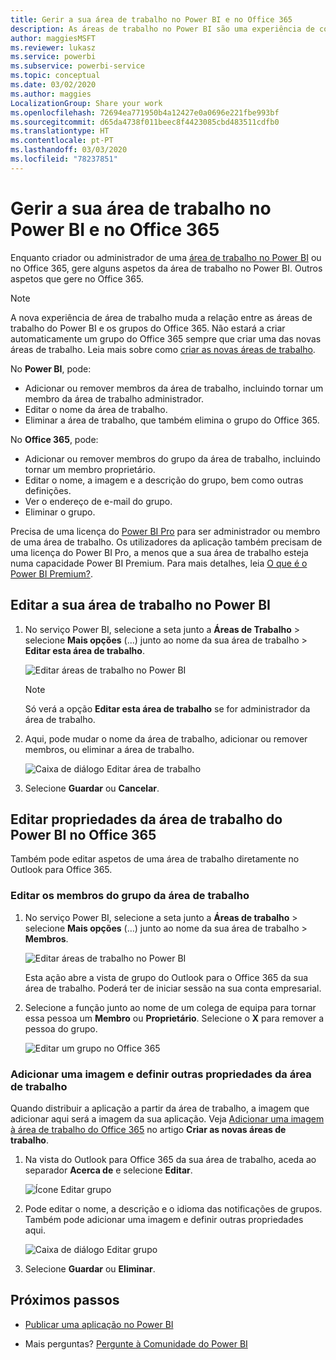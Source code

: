 ```yaml
---
title: Gerir a sua área de trabalho no Power BI e no Office 365
description: As áreas de trabalho no Power BI são uma experiência de colaboração baseada nos grupos do Office 365. Faça a gestão das suas áreas de trabalho no Power BI e também no Office 365.
author: maggiesMSFT
ms.reviewer: lukasz
ms.service: powerbi
ms.subservice: powerbi-service
ms.topic: conceptual
ms.date: 03/02/2020
ms.author: maggies
LocalizationGroup: Share your work
ms.openlocfilehash: 72694ea771950b4a12427e0a0696e221fbe993bf
ms.sourcegitcommit: d65da4738f011beec8f4423085cbd483511cdfb0
ms.translationtype: HT
ms.contentlocale: pt-PT
ms.lasthandoff: 03/03/2020
ms.locfileid: "78237851"
---
```

# <a name="manage-your-workspace-in-power-bi-and-office-365"></a>Gerir a sua área de trabalho no Power BI e no Office 365

Enquanto criador ou administrador de uma [área de trabalho no Power BI](service-create-distribute-apps.md) ou no Office 365, gere alguns aspetos da área de trabalho no Power BI. Outros aspetos que gere no Office 365.

> [!NOTE]
> A nova experiência de área de trabalho muda a relação entre as áreas de trabalho do Power BI e os grupos do Office 365. Não estará a criar automaticamente um grupo do Office 365 sempre que criar uma das novas áreas de trabalho. Leia mais sobre como [criar as novas áreas de trabalho](service-create-the-new-workspaces.md).

No **Power BI**, pode:

* Adicionar ou remover membros da área de trabalho, incluindo tornar um membro da área de trabalho administrador.
* Editar o nome da área de trabalho.
* Eliminar a área de trabalho, que também elimina o grupo do Office 365.

No **Office 365**, pode:

* Adicionar ou remover membros do grupo da área de trabalho, incluindo tornar um membro proprietário.
* Editar o nome, a imagem e a descrição do grupo, bem como outras definições.
* Ver o endereço de e-mail do grupo.
* Eliminar o grupo.

Precisa de uma licença do [Power BI Pro](service-features-license-type.md) para ser administrador ou membro de uma área de trabalho. Os utilizadores da aplicação também precisam de uma licença do Power BI Pro, a menos que a sua área de trabalho esteja numa capacidade Power BI Premium. Para mais detalhes, leia [O que é o Power BI Premium?](service-premium-what-is.md).

## <a name="edit-your-workspace-in-power-bi"></a>Editar a sua área de trabalho no Power BI

1. No serviço Power BI, selecione a seta junto a **Áreas de Trabalho** > selecione **Mais opções** (...) junto ao nome da sua área de trabalho > **Editar esta área de trabalho**.

   ![Editar áreas de trabalho no Power BI](media/service-manage-app-workspace-in-power-bi-and-office-365/power-bi-app-ellipsis.png)

   > [!NOTE]
   > Só verá a opção **Editar esta área de trabalho** se for administrador da área de trabalho.

1. Aqui, pode mudar o nome da área de trabalho, adicionar ou remover membros, ou eliminar a área de trabalho.

   ![Caixa de diálogo Editar área de trabalho](media/service-manage-app-workspace-in-power-bi-and-office-365/power-bi-app-edit-workspace.png)

1. Selecione **Guardar** ou **Cancelar**.

## <a name="edit-power-bi-workspace-properties-in-office-365"></a>Editar propriedades da área de trabalho do Power BI no Office 365

Também pode editar aspetos de uma área de trabalho diretamente no Outlook para Office 365.

### <a name="edit-the-members-of-the-workspace-group"></a>Editar os membros do grupo da área de trabalho

1. No serviço Power BI, selecione a seta junto a **Áreas de trabalho** > selecione **Mais opções** (…) junto ao nome da sua área de trabalho > **Membros**.

   ![Editar áreas de trabalho no Power BI](media/service-manage-app-workspace-in-power-bi-and-office-365/power-bi-app-ellipsis-members.png)

   Esta ação abre a vista de grupo do Outlook para o Office 365 da sua área de trabalho. Poderá ter de iniciar sessão na sua conta empresarial.

1. Selecione a função junto ao nome de um colega de equipa para tornar essa pessoa um **Membro** ou **Proprietário**. Selecione o **X** para remover a pessoa do grupo.

   ![Editar um grupo no Office 365](media/service-manage-app-workspace-in-power-bi-and-office-365/pbi_managegroupo365.png)

### <a name="add-an-image-and-set-other-workspace-properties"></a>Adicionar uma imagem e definir outras propriedades da área de trabalho

Quando distribuir a aplicação a partir da área de trabalho, a imagem que adicionar aqui será a imagem da sua aplicação. Veja [Adicionar uma imagem à área de trabalho do Office 365](service-create-workspaces.md#add-an-image-to-your-office-365-workspace-optional) no artigo **Criar as novas áreas de trabalho**.

1. Na vista do Outlook para Office 365 da sua área de trabalho, aceda ao separador **Acerca de** e selecione **Editar**.

    ![Ícone Editar grupo](media/service-manage-app-workspace-in-power-bi-and-office-365/pbi_editgroupo365.png)
1. Pode editar o nome, a descrição e o idioma das notificações de grupos. Também pode adicionar uma imagem e definir outras propriedades aqui.

   ![Caixa de diálogo Editar grupo](media/service-manage-app-workspace-in-power-bi-and-office-365/pbi_editgrpo365dialog.png)

1. Selecione **Guardar** ou **Eliminar**.

## <a name="next-steps"></a>Próximos passos

* [Publicar uma aplicação no Power BI](service-create-distribute-apps.md)

* Mais perguntas? [Pergunte à Comunidade do Power BI](https://community.powerbi.com/)
